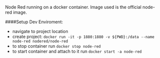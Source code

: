 Node Red running on a docker container. Image used is the official node-red image.

####Setup Dev Enviroment:
- navigate to project location
- create project: ```docker run -it -p 1880:1880 -v ${PWD}:/data --name node-red nodered/node-red```
- to stop container run ```docker stop node-red```
- to start container and attach to it run ```docker start -a node-red```
